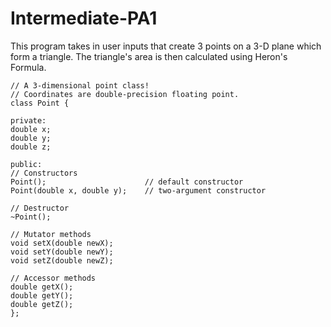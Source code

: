 # Intermediate-PA1

This program takes in user inputs that create 3 points on a 3-D plane which form a triangle.
The triangle's area is then calculated using Heron's Formula. 
```
// A 3-dimensional point class!
// Coordinates are double-precision floating point.
class Point {

private:
double x;
double y;
double z;

public:
// Constructors
Point();                      // default constructor
Point(double x, double y);    // two-argument constructor

// Destructor
~Point();

// Mutator methods
void setX(double newX);
void setY(double newY);
void setZ(double newZ);

// Accessor methods
double getX();
double getY();
double getZ();
};

```

